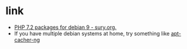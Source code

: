 # link

* [PHP 7.2 packages for debian 9 - sury.org.](https://deb.sury.org/)
* If you have multiple debian systems at home, try something like [apt-cacher-ng](https://wiki.debian.org/AptCacherNg)
